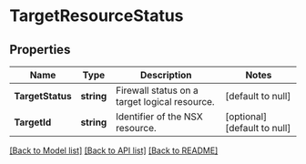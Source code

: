 # TargetResourceStatus

## Properties
Name | Type | Description | Notes
------------ | ------------- | ------------- | -------------
**TargetStatus** | **string** | Firewall status on a target logical resource. | [default to null]
**TargetId** | **string** | Identifier of the NSX resource. | [optional] [default to null]

[[Back to Model list]](../README.md#documentation-for-models) [[Back to API list]](../README.md#documentation-for-api-endpoints) [[Back to README]](../README.md)

